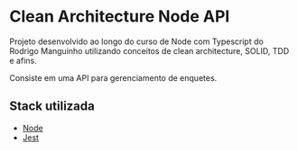 # Clean Architecture Node API

Projeto desenvolvido ao longo do curso de Node com Typescript do Rodrigo Manguinho utilizando conceitos de clean architecture, SOLID, TDD e afins.

Consiste em uma API para gerenciamento de enquetes.

## Stack utilizada

- [Node](https://nodejs.org/en)
- [Jest](https://jestjs.io/pt-BR/)
